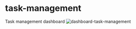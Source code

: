 # task-management

Task management dashboard
![dashboard-task-management](https://user-images.githubusercontent.com/51707553/110141531-e8170800-7ddd-11eb-9658-188cbf2e3d98.png)
